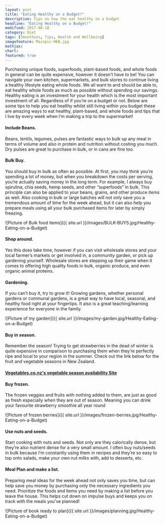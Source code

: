 ```yaml
---
layout: post
title: "Eating Healthy on a Budget!"
description: Tips on how tho eat healthy on a budget
headline: "Eating Healthy on a Budget!"
modified: 2017-08-18
category: Diet
tags: [Smoothies, Tips, Health and Wellbeing]
imagefeature: Mainpic-HEB.jpg
mathjax: 
chart:
featured: true
---
```




Purchasing unique foods, superfoods, plant-based foods, and whole foods in general can be quite expensive, however it doesn’t have to be! You can navigate your own kitchen, supermarkets, and bulk stores to continue living a healthy lifestyle eating whole foods. 
We all want to and should be able to, eat healthy whole foods as much as possible without spending our savings. Healthy eating is an investment for your health which is the most important investment of all. Regardless of if you’re on a budget or not.
Below are some tips to help you eat healthy whilst still living within you budget these are amazing ways to eat healthy, plant-based, and whole foods and tips that I live by every week when I’m making a trip to the supermarket!

#### Include Beans.

Beans, lentils, legumes, pulses are fantastic ways to bulk up any meal in terms of volume and also in protein and nutrition without costing you much. Dry pulses are great to purchase in bulk, or in cans are fine too.

#### Bulk Buy.

You should buy in bulk as often as possible. At first, you may think you’re spending a lot of money, but when you breakdown the costs per serving, you’re actually saving money in the long term. For example, I always buy spirulina, chia seeds, hemp seeds, and other “superfoods” in bulk. This principle can also be applied to your beans, grains, and other produce items as well. Also cooking in bulk or large batches will not only save you a tremendous amount of time for the week ahead, but it can also help you prepare meals using all your bulk purchased items for later by simply freezing.

![Picture of Bulk food items]({{ site.url }}/images/BULK-BUYS.jpg/Healthy-Eating-on-a-Budget)

#### Shop around.

Yes this does take time, however if you can visit wholesale stores and your local farmer’s markets or get involved in, a community garden, or pick up gardening yourself. Wholesale stores are stepping up their game when it comes to offering high quality foods in bulk, organic produce, and even organic animal proteins.

#### Gardening.

If you can’t buy it, try to grow it! Growing gardens, whether personal gardens or communal gardens, is a great way to have local, seasonal, and healthy food right at your fingertips. It also is a great teaching/learning experience for everyone in the family.

![Picture of my garden]({{ site.url }}/images/my-garden.jpg/Healthy-Eating-on-a-Budget)

#### Buy in season.

Remember the season! Trying to get strawberries in the dead of winter is quite expensive in comparison to purchasing them when they’re perfectly ripe and local to your region in the summer. 
Check out the link below for the fruit and vegetable seasons in New Zealand.

####   [Vegetables.co.nz's vegetable season availability Site ](http://www.vegetables.co.nz/tips-and-advice/seasonal-availability/)


#### Buy frozen.

The frozen veggies and fruits with nothing added to them, are just as good as fresh especially when they are out of season. Meaning you can drink your favourite strawberry smoothie all year round

![Picture of frozen berries]({{ site.url }}/images/frozen-berries.jpg/Healthy-Eating-on-a-Budget)

#### Use nuts and seeds.

Start cooking with nuts and seeds. Not only are they calorically dense, but they’re also nutrient dense for a very small amount. I often buy nuts/seeds in bulk because I’m constantly using them in recipes and they’re so easy to top onto salads, make your own nut milks with, add to desserts, etc.

#### Meal Plan and make a list.

Preparing meal ideas for the week ahead not only saves you time, but can help save you money by purchasing only the necessary ingredients you need. Prioritize the foods and items you need by making a list before you leave the house. This helps cut down on impulse buys and keeps you on track with the meals you’ve planned!


![Picture of book ready to plan]({{ site.url }}/images/planning.jpg/Healthy-Eating-on-a-Budget)
